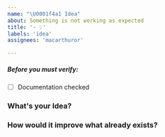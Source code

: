 ```yaml
---
name: "\U0001f4a1 Idea"
about: Something is not working as expected
title: '- 💡'
labels: 'idea'
assignees: 'macarthuror'

---
```

##### Before you must verify:
- [ ] Documentation checked

### What's your Idea?

### How would it improve what already exists?